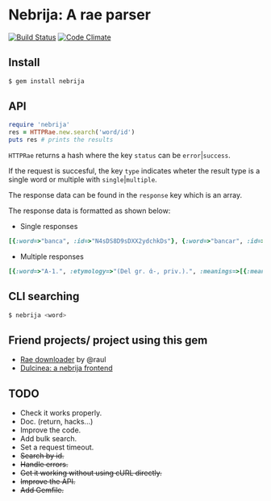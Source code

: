 Nebrija: A rae parser
=====================


[![Build Status](https://travis-ci.org/javierhonduco/nebrija.svg?branch=master)](https://travis-ci.org/javierhonduco/nebrija)
[![Code Climate](https://img.shields.io/codeclimate/github/javierhonduco/nebrija.svg)](https://codeclimate.com/github/javierhonduco/nebrija)


Install
-------

```bash
$ gem install nebrija
```

API
---
```ruby
require 'nebrija'
res = HTTPRae.new.search('word/id') 
puts res # prints the results
```

`HTTPRae` returns a hash where the key `status` can be `error`|`success`.

If the request is succesful, the key `type` indicates wheter the result type is a single word or multiple  with `single`|`multiple`.

The response data can be found in the `response` key which is an array.

The response data is formatted as shown below:
* Single responses
```ruby
[{:word=>"banca", :id=>"N4sDS8D9sDXX2ydchkDs"}, {:word=>"bancar", :id=>"MHpGWYJ6YDXX2bw9Ghwm"}, {:word=>"bance", :id=>"dkcRaDoJTDXX2mbtZ21J"}, {:word=>"banco", :id=>"E0yO6yORQDXX2M4zQtJ3"}]
```
* Multiple responses
```ruby
[{:word=>"A-1.", :etymology=>"(Del gr. ἀ-, priv.).", :meanings=>[{:meaning=>"Carece de significación precisa. Amatar. Asustar. Avenar.", :meta=>"pref."}]}, {:word=>"A1.", :etymology=> nil, :meanings=>[{:meaning=>"Primera letra del abecedario español y del orden latino internacional, que representa un fonema vocálico abierto y central.", :meta=>"f."}, {:meaning=>"Signo de la proposición universal afirmativa.", :meta=>"Fil."}]}, {:word=>"~ por ~ y b por b.", :etymology=> nil, :meanings=>[{:meaning=>"punto por punto.", :meta=>"adv."}]}, {:word=>"A-2.", :etymology=> nil, :meanings=>[{:meaning=>"Denota privación o negación. Acromático. Ateísmo. Ante vocal toma la forma an-. Anestesia. Anorexia.", :meta=>"pref."}]}]
```
CLI searching
---------
```bash
$ nebrija <word>
```

Friend projects/ project using this gem
---------------------------------------
* [Rae downloader](https://github.com/raul/rae-downloader) by @raul
* [Dulcinea: a nebrija frontend](https://github.com/javierhonduco/dulcinea/tree/master/db) 

TODO
----
* Check it works properly.
* Doc. (return, hacks...)
* Improve the code.
* Add bulk search.
* Set a request timeout.
* ~~Search by id.~~
* ~~Handle errors.~~
* ~~Get it working without using cURL directly.~~
* ~~Improve the API.~~
* ~~Add Gemfile.~~
